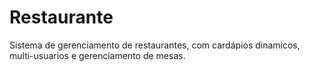 # Restaurante
Sistema de gerenciamento de restaurantes, com cardápios dinamicos, multi-usuarios e gerenciamento de mesas.
